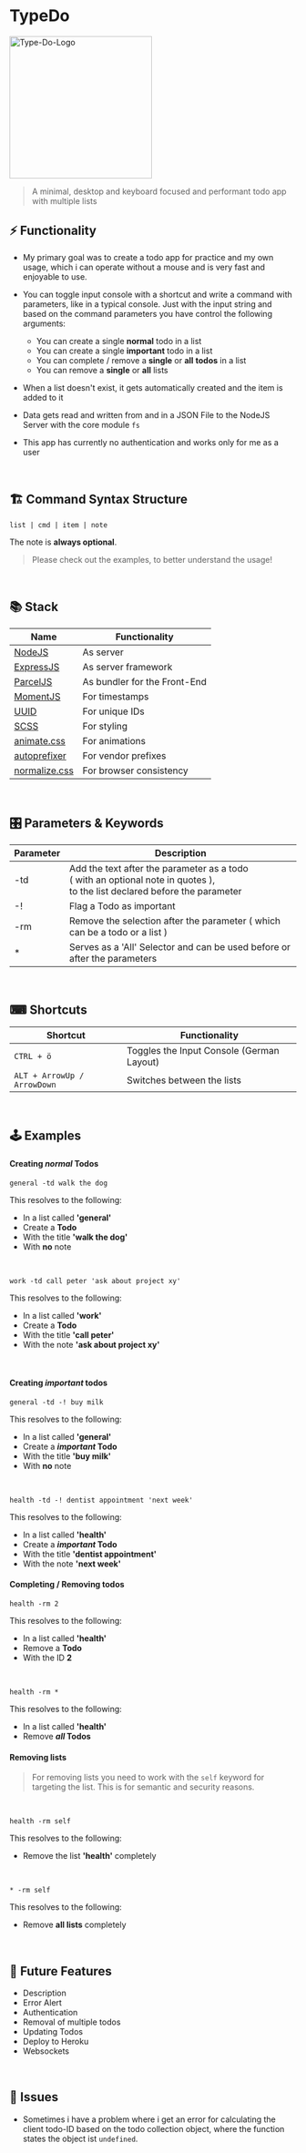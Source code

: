 # TypeDo

<div>
<img src="https://i.ibb.co/RcMZtpZ/Type-Do-Logo.png" alt="Type-Do-Logo" border="0" width="250px">
</div>

> A minimal, desktop and keyboard focused and performant todo app with multiple lists

## ⚡ Functionality

- My primary goal was to create a todo app for practice and my own usage, which i can operate without a mouse and is very fast and enjoyable to use.
- You can toggle input console with a shortcut and write a command with parameters, like in a typical console. Just with the input string and based on the command parameters you have control the following arguments:

  - You can create a single **normal** todo in a list
  - You can create a single **important** todo in a list
  - You can complete / remove a **single** or **all** **todos** in a list
  - You can remove a **single** or **all** lists

- When a list doesn't exist, it gets automatically created and the item is added to it
- Data gets read and written from and in a JSON File to the NodeJS Server with the core module `fs`
- This app has currently no authentication and works only for me as a user

<br>

## 🏗 Command Syntax Structure

```
list | cmd | item | note
```

The note is **always optional**.

> Please check out the examples, to better understand the usage!

<br>

## 📚 Stack

| Name                                                       | Functionality                |
| ---------------------------------------------------------- | ---------------------------- |
| [NodeJS](https://nodejs.org/)                              | As server                    |
| [ExpressJS](http://expressjs.com/)                         | As server framework          |
| [ParcelJS](https://parceljs.org)                           | As bundler for the Front-End |
| [MomentJS](https://momentjs.com)                           | For timestamps               |
| [UUID](https://www.npmjs.com/package/uuidv4)               | For unique IDs               |
| [SCSS](https://sass-lang.com)                              | For styling                  |
| [animate.css](https://daneden.github.io/animate.css/)      | For animations               |
| [autoprefixer](https://www.npmjs.com/package/autoprefixer) | For vendor prefixes          |
| [normalize.css](http://necolas.github.io/normalize.css/)   | For browser consistency      |

<br>

## 🎛 Parameters & Keywords

| Parameter | Description                                                                                                                         |
| --------- | ----------------------------------------------------------------------------------------------------------------------------------- |
| -td       | Add the text after the parameter as a todo <br> ( with an optional note in quotes ), <br> to the list declared before the parameter |
| -!        | Flag a Todo as important                                                                                                            |
| -rm       | Remove the selection after the parameter ( which can be a todo or a list )                                                          |
| \*        | Serves as a 'All' Selector and can be used before or after the parameters                                                           |

<br>

## ⌨ Shortcuts

| Shortcut                    | Functionality                             |
| --------------------------- | ----------------------------------------- |
| `CTRL + ö`                  | Toggles the Input Console (German Layout) |
| `ALT + ArrowUp / ArrowDown` | Switches between the lists                |

<br>

## 🕹 Examples

#### Creating _normal_ Todos

```
general -td walk the dog
```

This resolves to the following:

- In a list called **'general'**
- Create a **Todo**
- With the title **'walk the dog'**
- With **no** note

<br>

```
work -td call peter 'ask about project xy'
```

This resolves to the following:

- In a list called **'work'**
- Create a **Todo**
- With the title **'call peter'**
- With the note **'ask about project xy'**

<br>

#### Creating _important_ todos

```
general -td -! buy milk
```

This resolves to the following:

- In a list called **'general'**
- Create a **_important_ Todo**
- With the title **'buy milk'**
- With **no** note

<br>

```
health -td -! dentist appointment 'next week'
```

This resolves to the following:

- In a list called **'health'**
- Create a **_important_ Todo**
- With the title **'dentist appointment'**
- With the note **'next week'**

#### Completing / Removing todos

```
health -rm 2
```

This resolves to the following:

- In a list called **'health'**
- Remove a **Todo**
- With the ID **2**

<br>

```
health -rm *
```

This resolves to the following:

- In a list called **'health'**
- Remove **_all_ Todos**

#### Removing lists

> For removing lists you need to work with the `self` keyword for targeting the list.
> This is for semantic and security reasons.

<br>

```
health -rm self
```

This resolves to the following:

- Remove the list **'health'** completely

<br>

```
* -rm self
```

This resolves to the following:

- Remove **all lists** completely

<br>

## 🔭 Future Features

- Description
- Error Alert
- Authentication
- Removal of multiple todos
- Updating Todos
- Deploy to Heroku
- Websockets

<br>

## 🐞 Issues

- Sometimes i have a problem where i get an error for calculating the client todo-ID based on the todo collection object, where the function states the object ist `undefined`.
